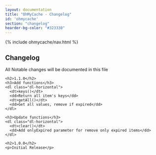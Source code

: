 ```yaml
---
layout: documentation
title: "OhMyCache - Changelog"
id: 'ohmycache'
section: "changelog"
hearder-bg-color: "#323330"
---
```


<div class="row">
  <div class="col-md-2">
    {% include ohmycache/nav.html %}
  </div>

  <section class="col-md-10">
    <h1>Changelog</h1>
    <p>All Notable changes will be documented in this file</p>

    <h2>1.1.0</h2>
    <h3>Add functions</h3>
    <dl class="dl-horizontal">
      <dt>keys()</dt>
      <dd>Return all item's keys</dd>
      <dt>getAll()</dt>
      <dd>Get all values, remove if expired</dd>
    </dl>

    <h3>Update functions</h3>
    <dl class="dl-horizontal">
      <dt>clear()</dt>
      <dd>Add onlyExpired parameter for remove only expired items</dd>
    </dl>

    <h2>1.0.0</h2>
    <p>Initial Release</p>

  </section>
</div>